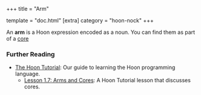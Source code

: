 +++
title = "Arm"

template = "doc.html"
[extra]
category = "hoon-nock"
+++

An **arm** is a Hoon expression encoded as a noun. You can find them as part of a [core](../core)

### Further Reading

- [The Hoon Tutorial](/docs/hoon/hoon-school/): Our guide to learning the Hoon programming language.
  - [Lesson 1.7: Arms and Cores](/docs/hoon/hoon-school/arms-and-cores): A Hoon Tutorial lesson that discusses cores.
